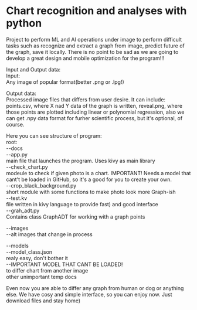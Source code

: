 # Chart recognition and analyses with python
Project to perform ML and AI operations under image to perform difficult tasks such as recognize and extract a graph from image, predict future of the graph, save it locally.
There is no point to be sad as we are going to develop a great design and mobile optimization for the program!!!

Input and Output data:<br>
Input:<br>
Any image of popular format(better .png or .lpg!)<br>

Output data:<br>
Processed image files that differs from user desire. It can include: points.csv, where X nad Y data of the graph is written, reveal.png, where those points are plotted including linear or polynomial regression, also we can get .npy data format for furher scientific process, but it's optional, of course. <br>

Here you can see structure of program:<br>
root:<br>
--docs<br>
  --app.py<br>
      main file that launches the program. Uses kivy as main library<br>
  --check_chart.py<br>
      modeule to check if given photo is a chart. IMPORTANT! Needs a model that cant't be loaded in GitHub, so it's a good for you to create your own. <br>
  --crop_black_background.py<br>
      short module with some functions to make photo look more Graph-ish<br>
  --test.kv<br>
      file written in kivy language to provide fast) and good interface<br>
  --grah_adt.py<br>
      Contains class GraphADT for working with a graph points<br>
  
--images<br>
  --alt images that change in process<br>
  
--models<br>
  --model_class.json<br>
      realy easy, don't bother it<br>
  --IMPORTANT MODEL THAT CANT BE LOADED!<br>
      to differ chart from another image <br>
other unimportant temp docs<br>

Even now you are able to differ any graph from human or dog or anything else. We have cosy and simple interface, so you can enjoy now. Just download files and stay home)
